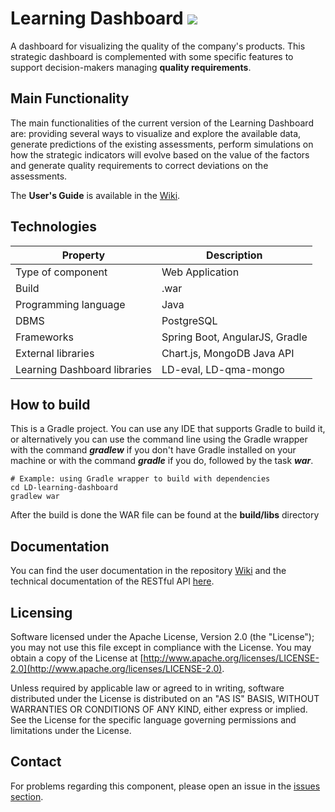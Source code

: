 # Learning Dashboard ![](https://img.shields.io/badge/License-Apache2.0-blue.svg)
A dashboard for visualizing the quality of the company's products. This strategic dashboard is complemented with some specific features to support decision-makers managing **quality requirements**.

## Main Functionality
The main functionalities of the current version of the Learning Dashboard are: providing several ways to visualize and explore the available data, generate predictions of the existing assessments, perform simulations on how the strategic indicators will evolve based on the value of the factors and generate quality requirements to correct deviations on the assessments.

The **User's Guide** is available in the [Wiki](https://github.com/Learning-Dashboard/LD-learning-dashboard/wiki/User-Guide).

## Technologies
| Property                     | Description                            |
|------------------------------|----------------------------------------|
| Type of component            | Web Application                        |
| Build                        | .war                                   |
| Programming language         | Java                                   |
| DBMS                         | PostgreSQL                             |
| Frameworks                   | Spring Boot, AngularJS, Gradle         |
| External libraries           | Chart.js, MongoDB Java API             |
| Learning Dashboard libraries | LD-eval, LD-qma-mongo                  |

## How to build
This is a Gradle project. You can use any IDE that supports Gradle to build it, or alternatively you can use the command line using the Gradle wrapper with the command *__gradlew__* if you don't have Gradle installed on your machine or with the command *__gradle__* if you do, followed by the task *__war__*.

```
# Example: using Gradle wrapper to build with dependencies
cd LD-learning-dashboard
gradlew war
```
After the build is done the WAR file can be found at the __build/libs__ directory

## Documentation

You can find the user documentation in the repository [Wiki](https://github.com/Learning-Dashboard/LD-learning-dashboard/wiki) and the technical documentation of the RESTful API [here](https://learning-dashboard.github.io/LD-learning-dashboard).

## Licensing

Software licensed under the Apache License, Version 2.0 (the "License"); you may not use this file except in compliance with the License. You may obtain a copy of the License at [http://www.apache.org/licenses/LICENSE-2.0](http://www.apache.org/licenses/LICENSE-2.0).

Unless required by applicable law or agreed to in writing, software distributed under the License is distributed on an "AS IS" BASIS,
WITHOUT WARRANTIES OR CONDITIONS OF ANY KIND, either express or implied. See the License for the specific language governing permissions and limitations under the License.

## Contact

For problems regarding this component, please open an issue in the [issues section](https://github.com/Learning-Dashboard/LD-learning-dashboard/issues).

